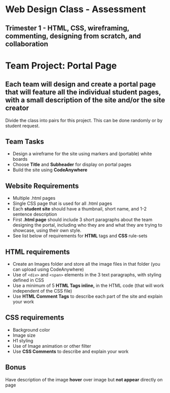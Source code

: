 # Web Design Class - Assessment

## Trimester 1 - HTML, CSS, wireframing, commenting, designing from scratch, and collaboration

# Team Project: Portal Page

## Each team will design and create a portal page that will feature all the individual student pages, with a small description of the site and/or the site creator

Divide the class into pairs for this project. This can be done randomly or by student request.

## Team **Tasks**

- Design a wireframe for the site using markers and (portable) white boards
- Choose **Title** and **Subheader** for display on portal pages
- Build the site using **CodeAnywhere**

## Website Requirements

- Multiple .html pages
- Single CSS page that is used for all .html pages
- Each **student site** should have a thumbnail, short name, and 1-2 sentence description
- First **.html page** should include 3 short paragraphs about the team designing the portal, including who they are and what they are trying to showcase, using their own style.
- See list below of requirements for **HTML** tags and **CSS** rule-sets

## HTML requirements

- Create an Images folder and store all the image files in that folder (you can upload using CodeAnywhere)
- Use of `<div>` and `<span>` elements in the 3 text paragraphs, with styling defined in CSS
- Use a minimum of 5 **HTML Tags inline,** in the HTML code (that will work independent of the CSS file)
- Use **HTML Comment Tags** to describe each part of the site and explain your work

## CSS requirements

- Background color
- Image size
- H1 styling
- Use of Image animation or other filter
- Use **CSS Comments** to describe and explain your work

## Bonus

Have description of the image **hover** over image but **not appear** directly on page
